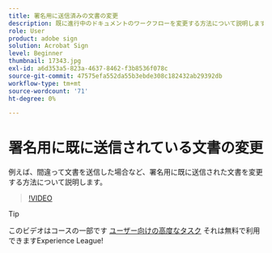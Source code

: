 ```yaml
---
title: 署名用に送信済みの文書の変更
description: 既に進行中のドキュメントのワークフローを変更する方法について説明します
role: User
product: adobe sign
solution: Acrobat Sign
level: Beginner
thumbnail: 17343.jpg
exl-id: a6d353a5-823a-4637-8462-f3b8536f078c
source-git-commit: 47575efa552da55b3ebde308c182432ab29392db
workflow-type: tm+mt
source-wordcount: '71'
ht-degree: 0%

---
```


# 署名用に既に送信されている文書の変更

例えば、間違って文書を送信した場合など、署名用に既に送信された文書を変更する方法について説明します。

>[!VIDEO](https://video.tv.adobe.com/v/17343?hidetitle=true)

>[!TIP]
>
>このビデオはコースの一部です [ユーザー向けの高度なタスク](https://experienceleague.adobe.com/?recommended=Sign-U-1-2020.3) それは無料で利用できますExperience League!
